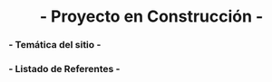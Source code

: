 <h1 align="center"> - Proyecto en Construcción -</h1>
<h3> - Temática del sitio -</h3>


<h3> - Listado de Referentes -</h3>